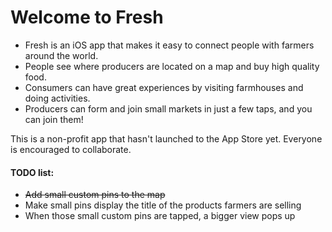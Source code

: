 # Welcome to Fresh

* Fresh is an iOS app that makes it easy to connect people with farmers around the world.
* People see where producers are located on a map and buy high quality food.
* Consumers can have great experiences by visiting farmhouses and doing activities.
* Producers can form and join small markets in just a few taps, and you can join them!

This is a non-profit app that hasn't launched to the App Store yet. Everyone is encouraged to collaborate.

#### TODO list:
* <strike>Add small custom pins to the map</strike>
* Make small pins display the title of the products farmers are selling
* When those small custom pins are tapped, a bigger view pops up
